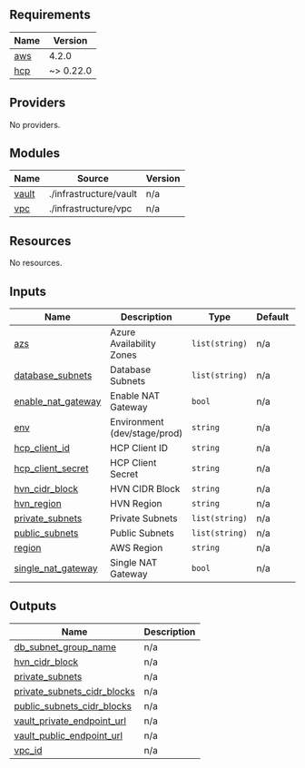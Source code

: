 ## Requirements

| Name | Version |
|------|---------|
| <a name="requirement_aws"></a> [aws](#requirement\_aws) | 4.2.0 |
| <a name="requirement_hcp"></a> [hcp](#requirement\_hcp) | ~> 0.22.0 |

## Providers

No providers.

## Modules

| Name | Source | Version |
|------|--------|---------|
| <a name="module_vault"></a> [vault](#module\_vault) | ./infrastructure/vault | n/a |
| <a name="module_vpc"></a> [vpc](#module\_vpc) | ./infrastructure/vpc | n/a |

## Resources

No resources.

## Inputs

| Name | Description | Type | Default | Required |
|------|-------------|------|---------|:--------:|
| <a name="input_azs"></a> [azs](#input\_azs) | Azure Availability Zones | `list(string)` | n/a | yes |
| <a name="input_database_subnets"></a> [database\_subnets](#input\_database\_subnets) | Database Subnets | `list(string)` | n/a | yes |
| <a name="input_enable_nat_gateway"></a> [enable\_nat\_gateway](#input\_enable\_nat\_gateway) | Enable NAT Gateway | `bool` | n/a | yes |
| <a name="input_env"></a> [env](#input\_env) | Environment (dev/stage/prod) | `string` | n/a | yes |
| <a name="input_hcp_client_id"></a> [hcp\_client\_id](#input\_hcp\_client\_id) | HCP Client ID | `string` | n/a | yes |
| <a name="input_hcp_client_secret"></a> [hcp\_client\_secret](#input\_hcp\_client\_secret) | HCP Client Secret | `string` | n/a | yes |
| <a name="input_hvn_cidr_block"></a> [hvn\_cidr\_block](#input\_hvn\_cidr\_block) | HVN CIDR Block | `string` | n/a | yes |
| <a name="input_hvn_region"></a> [hvn\_region](#input\_hvn\_region) | HVN Region | `string` | n/a | yes |
| <a name="input_private_subnets"></a> [private\_subnets](#input\_private\_subnets) | Private Subnets | `list(string)` | n/a | yes |
| <a name="input_public_subnets"></a> [public\_subnets](#input\_public\_subnets) | Public Subnets | `list(string)` | n/a | yes |
| <a name="input_region"></a> [region](#input\_region) | AWS Region | `string` | n/a | yes |
| <a name="input_single_nat_gateway"></a> [single\_nat\_gateway](#input\_single\_nat\_gateway) | Single NAT Gateway | `bool` | n/a | yes |

## Outputs

| Name | Description |
|------|-------------|
| <a name="output_db_subnet_group_name"></a> [db\_subnet\_group\_name](#output\_db\_subnet\_group\_name) | n/a |
| <a name="output_hvn_cidr_block"></a> [hvn\_cidr\_block](#output\_hvn\_cidr\_block) | n/a |
| <a name="output_private_subnets"></a> [private\_subnets](#output\_private\_subnets) | n/a |
| <a name="output_private_subnets_cidr_blocks"></a> [private\_subnets\_cidr\_blocks](#output\_private\_subnets\_cidr\_blocks) | n/a |
| <a name="output_public_subnets_cidr_blocks"></a> [public\_subnets\_cidr\_blocks](#output\_public\_subnets\_cidr\_blocks) | n/a |
| <a name="output_vault_private_endpoint_url"></a> [vault\_private\_endpoint\_url](#output\_vault\_private\_endpoint\_url) | n/a |
| <a name="output_vault_public_endpoint_url"></a> [vault\_public\_endpoint\_url](#output\_vault\_public\_endpoint\_url) | n/a |
| <a name="output_vpc_id"></a> [vpc\_id](#output\_vpc\_id) | n/a |

